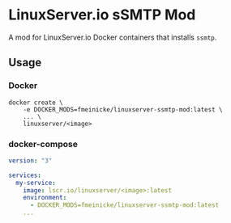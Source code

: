 # LinuxServer.io sSMTP Mod

A mod for LinuxServer.io Docker containers that installs `ssmtp`.

## Usage

### Docker

```shell
docker create \
    -e DOCKER_MODS=fmeinicke/linuxserver-ssmtp-mod:latest \
    ... \
    linuxserver/<image>
```

### docker-compose

```yml
version: "3"

services:
  my-service:
    image: lscr.io/linuxserver/<image>:latest
    environment:
      - DOCKER_MODS=fmeinicke/linuxserver-ssmtp-mod:latest
    ...
```
